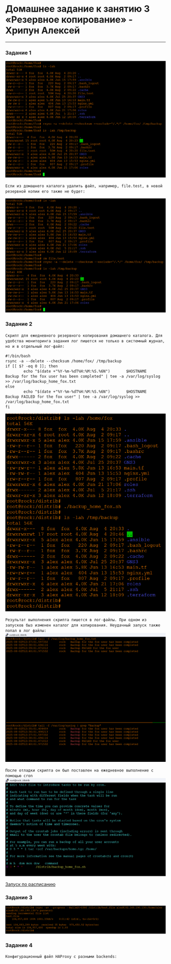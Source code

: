 # Домашнее задание к занятию 3 «Резервное копирование» - Хрипун Алексей

---

### Задание 1

![Синхронизация каталога](img/task1.png)

`Если из домашнего каталога удалить файл, например, file.test, в новой резервной копии его также не будет:`

![Синхронизация удаления](img/task1_1.png)
 

### Задание 2

`Скрипт для ежедневного резервного копирования домашнего каталога. Для удобства мониторинга задания лог пишется не только в системный журнал, но и в отдельный лог-файл:`
```
#!/bin/bash
rsync -a --delete --checksum /home/fox/ /tmp/backup
if [[ $? -eq 0 ]]; then
        echo "$(date +"%Y-%m-%dT%H:%M:%S.%6N")       $HOSTNAME   Backup for the fox user has been completed" | tee -a /var/log/syslog  >> /var/log/backup_home_fox.txt
else
        echo "$(date +"%Y-%m-%dT%H:%M:%S.%6N")       $HOSTNAME   Backup FAILED for the fox user" | tee -a /var/log/syslog >> /var/log/backup_home_fox.txt
fi
```
![Запуск скрипта](img/task2_2.png)

`Результат выполнения скрипта пишется в лог-файлы. При одном из запусков быз изменен каталог для копирования. Неудачный запуск также попал в лог файлы:`
![Запись в журналы](img/task2_3.png)

`После отладки скрипта он был поставлен на ежедневное выполнение с помощью cron`
![Запуск по расписанию](img/task2_4.png)

[Запуск по расписанию](https://github.com/kumpelalex111/cicd-47/blob/main/root)


### Задание 3

![Запросы](img/task3_1.png)


### Задание 4
`Конфигурационный файл HAProxy с разными backends:`
```

